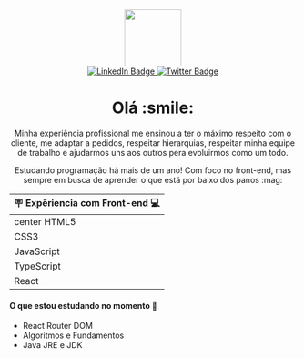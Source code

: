 <div id="header" align="center">
  <img src="https://media.giphy.com/media/M9gbBd9nbDrOTu1Mqx/giphy.gif" width="100"/>
  <div id="badges">
  <a href="https://www.linkedin.com/in/leonardo-torres-rodrigues/">
    <img src="https://img.shields.io/badge/LinkedIn-blue?style=for-the-badge&logo=linkedin&logoColor=white" alt="LinkedIn Badge"/>
  </a>
  <a href="https://twitter.com/vaci_leo">
    <img src="https://img.shields.io/badge/Twitter-blue?style=for-the-badge&logo=twitter&logoColor=white" alt="Twitter Badge"/>
  </a>
</div>
  <H1>Olá :smile:</H1>
</div>

<div align="center">
  <p>
    Minha experiência profissional me ensinou a ter o máximo respeito com o cliente, me adaptar a pedidos, respeitar hierarquias, respeitar minha equipe de trabalho e     ajudarmos uns aos outros pera evoluirmos como um todo.
  </p>
    <p>
      Estudando programação há mais de um ano! Com foco no front-end, mas sempre em busca de aprender o que está por baixo dos panos :mag:
    </p>  
</div>

| :placard: Expêriencia com Front-end :computer:  |
| -------------|
| center HTML5 
| CSS3 
| JavaScript 
| TypeScript 
| React 
     
#### O que estou estudando no momento :book:
- React Router DOM
- Algoritmos e Fundamentos
- Java JRE e JDK

<!--
**LeonardoTorresRodrigues/LeonardoTorresRodrigues** is a ✨ _special_ ✨ repository because its `README.md` (this file) appears on your GitHub profile.

Here are some ideas to get you started:

- 🔭 I’m currently working on ...
- 🌱 I’m currently learning ...
- 👯 I’m looking to collaborate on ...
- 🤔 I’m looking for help with ...
- 💬 Ask me about ...
- 📫 How to reach me: ...
- 😄 Pronouns: ...
- ⚡ Fun fact: ...
-->
